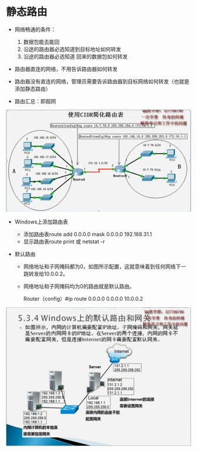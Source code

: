# 静态路由

- 网络畅通的条件：
  1. 数据包能去能回
  2. 沿途的路由器必选知道到目标地址如何转发
  3.  沿途的路由器必选知道 回来的数据包如何转发
- 路由器直连的网络，不用告诉路由器如何转发
- 路由器没有直连的网络，管理员需要告诉路由器到目标网络如何转发（也就是添加静态路由）

- 路由汇总：即超网



![](./images/clip_image001-1595226672635.png)



- Windows上添加路由表
  - 添加路由表route add 0.0.0.0 mask 0.0.0.0 192.168.31.1
  - 显示路由表route print 或 netstat -r



- 默认路由

  - 网络地址和子网掩码都为0，如图所示配置，这就意味着到任何网络下一跳转发给10.0.0.2。
  - 网络地址和子网掩码均为0的路由就是默认路由。

    Router（config）#ip route 0.0.0.0 0.0.0.0 10.0.0.2

![](./images/clip_image001-15952.png)